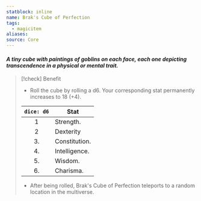 ```yaml
---
statblock: inline
name: Brak's Cube of Perfection
tags:
  - magicitem
aliases: 
source: Core
---
```

#### *A tiny cube with paintings of goblins on each face, each one depicting transcendence in a physical or mental trait.*

>[!check] Benefit
>- Roll the cube by rolling a d6. Your corresponding stat permanently increases to 18 (+4).
>
>| `dice: d6` | Stat              |
>|:------------:|---------------|
>|     1             | Strength.      |
>|     2             | Dexterity      |
>|     3.            | Constitution. |
>|     4.            | Intelligence.  |
>|     5.            | Wisdom.       |
>|     6.            | Charisma.     |
>- After being rolled, Brak's Cube of Perfection teleports to a random location in the multiverse.
